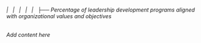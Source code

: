 ###### |   |   |   |   |   ├── Percentage of leadership development programs aligned with organizational values and objectives

*Add content here*